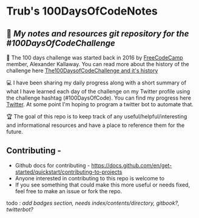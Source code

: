 # Trub's 100DaysOfCodeNotes 
  
## 📓 *My notes and resources git repository for the #100DaysOfCodeChallenge*
  
 📖 The 100 days challenge was started back in 2016 by [FreeCodeCamp](www.freecodecamp.org) member, Alexander Kallaway. You can read more about the history of the challenge here [The100DaysofCodeChallenge and it's history](https://www.freecodecamp.org/news/the-crazy-history-of-the-100daysofcode-challenge-and-why-you-should-try-it-for-2018-6c89a76e298d/)
  
 💻 I have been sharing my daily progress along with a short summary of what I have learned each day of the challenge on my Twitter profile using the      challenge hashtag (#100DaysOfCode). You can find my progress here [Twitter](www.twitter.com/marcusdiedrich1). At some point I'm hoping to program a twitter bot to automate that.

 🏆 The goal of this repo is to keep track of any useful/helpful/interesting and informational resources and have a place to reference them for the future. 

## Contributing - 
  - Github docs for contributing - https://docs.github.com/en/get-started/quickstart/contributing-to-projects
  - Anyone interested in contributing to this repo is welcome to 
  - If you see something that could make this more useful or needs fixed, feel free to make an issue or fork the repo.
  
todo : *add badges section, needs index/contents/directory, gitbook?, twitterbot?* 
